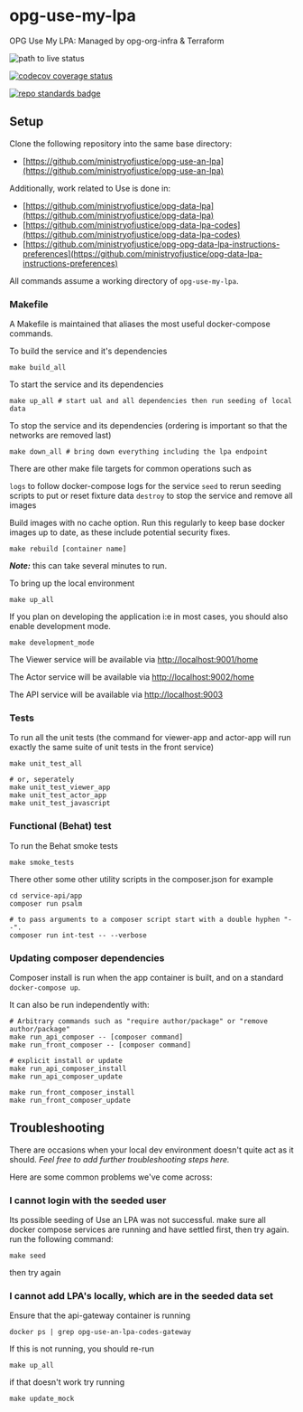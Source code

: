 # opg-use-my-lpa

OPG Use My LPA: Managed by opg-org-infra &amp; Terraform

![path to live status](https://github.com/ministryofjustice/opg-use-an-lpa/actions/workflows/path-to-live.yml/badge.svg)

[![codecov coverage status](https://codecov.io/gh/ministryofjustice/opg-use-an-lpa/branch/main/graph/badge.svg)](https://codecov.io/gh/ministryofjustice/opg-use-an-lpa)

[![repo standards badge](https://img.shields.io/badge/dynamic/json?color=blue&style=for-the-badge&logo=github&label=MoJ%20Compliant&query=%24.result&url=https%3A%2F%2Foperations-engineering-reports.cloud-platform.service.justice.gov.uk%2Fapi%2Fv1%2Fcompliant_public_repositories%2Fopg-use-an-lpa)](https://operations-engineering-reports.cloud-platform.service.justice.gov.uk/public-github-repositories.html#opg-use-an-lpa 'Link to report')

## Setup

Clone the following repository into the same base directory:

- [https://github.com/ministryofjustice/opg-use-an-lpa](https://github.com/ministryofjustice/opg-use-an-lpa)

Additionally, work related to Use is done in:
- [https://github.com/ministryofjustice/opg-data-lpa](https://github.com/ministryofjustice/opg-data-lpa)
- [https://github.com/ministryofjustice/opg-data-lpa-codes](https://github.com/ministryofjustice/opg-data-lpa-codes)
- [https://github.com/ministryofjustice/opg-opg-data-lpa-instructions-preferences](https://github.com/ministryofjustice/opg-data-lpa-instructions-preferences)


All commands assume a working directory of `opg-use-my-lpa`.

### Makefile

A Makefile is maintained that aliases the most useful docker-compose commands.

To build the service and it's dependencies

```shell
make build_all
```

To start the service and its dependencies

```shell
make up_all # start ual and all dependencies then run seeding of local data
```

To stop the service and its dependencies (ordering is important so that the networks are removed last)

```shell
make down_all # bring down everything including the lpa endpoint
```

There are other make file targets for common operations such as

`logs` to follow docker-compose logs for the service
`seed` to rerun seeding scripts to put or reset fixture data
`destroy` to stop the service and remove all images

Build images with no cache option.
Run this regularly to keep base docker images up to date,
as these include potential security fixes.

```shell
make rebuild [container name]
```

***Note:*** this can take several minutes to run.

To bring up the local environment

```shell
make up_all
```

If you plan on developing the application i:e in most cases, you should also enable development mode.

```shell
make development_mode
```

The Viewer service will be available via [http://localhost:9001/home](http://localhost:9001/home)

The Actor service will be available via [http://localhost:9002/home](http://localhost:9002/home)

The API service will be available via [http://localhost:9003](http://localhost:9003)

### Tests

To run all the unit tests (the command for viewer-app and actor-app will run exactly the same suite of unit tests in the front service)

```shell
make unit_test_all

# or, seperately
make unit_test_viewer_app
make unit_test_actor_app
make unit_test_javascript
```

### Functional (Behat) test

To run the Behat smoke tests

```shell
make smoke_tests
```

There other some other utility scripts in the composer.json
for example

```shell
cd service-api/app
composer run psalm

# to pass arguments to a composer script start with a double hyphen "--".
composer run int-test -- --verbose
```

### Updating composer dependencies

Composer install is run when the app container is built, and on a standard `docker-compose up`.

It can also be run independently with:

```shell
# Arbitrary commands such as "require author/package" or "remove author/package"
make run_api_composer -- [composer command]
make run_front_composer -- [composer command]

# explicit install or update
make run_api_composer_install
make run_api_composer_update

make run_front_composer_install
make run_front_composer_update
```

## Troubleshooting

There are occasions when your local dev environment doesn't quite act as it should. *Feel free to add further troubleshooting steps here.*

Here are some common problems we've come across:

### I cannot login with the seeded user

Its possible seeding of Use an LPA was not successful.
make sure all docker compose services are running and have settled first, then try again.
run the following command:

```shell
make seed
```

then try again

### I cannot add LPA's locally, which are in the seeded data set

Ensure that the api-gateway container is running

```shell
docker ps | grep opg-use-an-lpa-codes-gateway
```

If this is not running, you should re-run

```shell
make up_all
```

if that doesn't work try running
```shell
make update_mock
```
